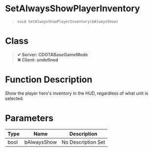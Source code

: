 # SetAlwaysShowPlayerInventory
> `void SetAlwaysShowPlayerInventory(bAlwaysShow)`
# Class
> __✔ Server: CDOTABaseGameMode__  
> __✖ Client: undefined__  
# Function Description
Show the player hero's inventory in the HUD, regardless of what unit is selected.
# Parameters
Type|Name|Description
--|--|--
bool|bAlwaysShow|No Description Set
